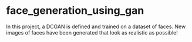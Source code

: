# face_generation_using_gan
In this project, a DCGAN is defined and trained on a dataset of faces.  New  images of faces have been generated that look as realistic as possible!
